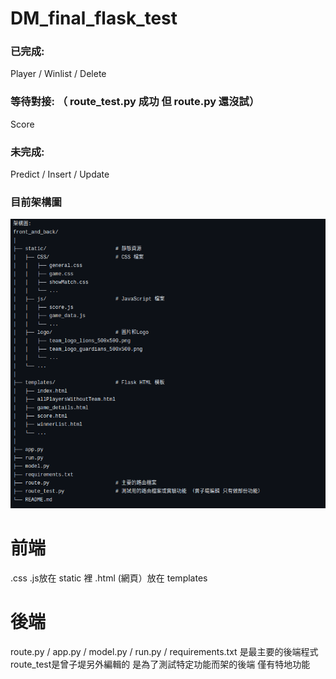 # DM_final_flask_test

### 已完成:
Player / Winlist / Delete

### 等待對接: （ route_test.py 成功 但 route.py 還沒試）
Score

### 未完成:
Predict / Insert / Update 

### 目前架構圖
![image](https://github.com/TTT426/DM_final_flask_test/blob/main/%E6%9E%B6%E6%A7%8B%E5%9C%96.png)

# 前端
.css .js放在 static 裡
.html (網頁）放在 templates

# 後端
route.py / app.py / model.py / run.py / requirements.txt 是最主要的後端程式
route_test是曾子堤另外編輯的 是為了測試特定功能而架的後端 僅有特地功能
